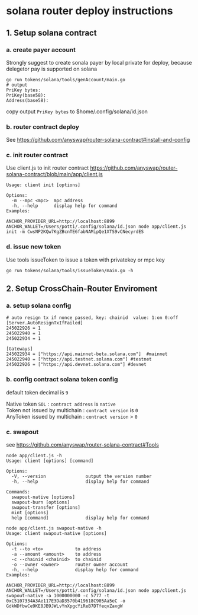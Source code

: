 # solana router deploy instructions

## 1. Setup solana contract 
### a. create payer account
Strongly suggest to create sonala payer by local private for deploy, because delegetor pay is supported on solana
```
go run tokens/solana/tools/genAccount/main.go
# output
PriKey bytes:
PriKey(base58):
Address(base58):
```
copy output `PriKey bytes` to $home/.config/solana/id.json
### b. router contract deploy
See
https://github.com/anyswap/router-solana-contract#install-and-config

### c. init router contract
Use client.js to init router contract
https://github.com/anyswap/router-solana-contract/blob/main/app/client.js 

```
Usage: client init [options]

Options:
  -m --mpc <mpc>  mpc address
  -h, --help      display help for command
Examples:

ANCHOR_PROVIDER_URL=http://localhost:8899 ANCHOR_WALLET=/Users/potti/.config/solana/id.json node app/client.js init -m CwsNP2KQw7KgZBcnTE6fabNAMipQe1XTS9vCNecyrdES
```

### d. issue new token
Use tools issueToken to issue a token with privatekey or mpc key
```
go run tokens/solana/tools/issueToken/main.go -h
```

## 2. Setup CrossChain-Router Enviroment
### a. setup solana config
```
# auto resign tx if nonce passed, key: chainid  value: 1:on 0:off
[Server.AutoResignTxIfFailed]
245022926 = 1
245022940 = 1
245022934 = 1

[Gateways]
245022934 = ["https://api.mainnet-beta.solana.com"]  #mainnet
245022940 = ["https://api.testnet.solana.com"] #testnet
245022926 = ["https://api.devnet.solana.com"] #devnet
```

### b. config contract solana token config
default token decimal is `9`

Native token `SOL` : `contract address` is `native`    
Token not issued by multichain : `contract version` is `0`    
AnyToken issued by multichain :  `contract version` > `0`    

### c. swapout 
see
https://github.com/anyswap/router-solana-contract#Tools

```
node app/client.js -h             
Usage: client [options] [command]

Options:
  -V, --version               output the version number
  -h, --help                  display help for command

Commands:
  swapout-native [options]
  swapout-burn [options]
  swapout-transfer [options]
  mint [options]
  help [command]              display help for command
```

```
node app/client.js swapout-native -h
Usage: client swapout-native [options]

Options:
  -t --to <to>            to address
  -a --amount <amount>    to address
  -c --chainid <chainid>  to chainid
  -o --owner <owner>      router owner account
  -h, --help              display help for command
Examples:

ANCHOR_PROVIDER_URL=http://localhost:8899 ANCHOR_WALLET=/Users/potti/.config/solana/id.json node app/client.js swapout-native -a 1000000000 -c 5777 -t 0xC5107334A3Ae117E3DaD3570b419618C905Aa5eC -o GdkWDfbwCe9KE8JB9JWLvYnXpgcYiReB7DTfeqvZaxgW
```








